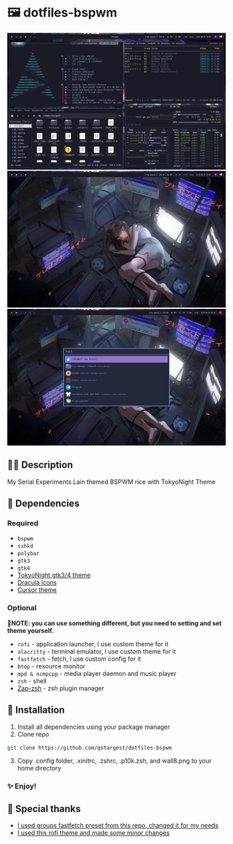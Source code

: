 # 🖼️ dotfiles-bspwm
![](preview/2025-08-03_23-01.png)![](preview/2025-08-03_23-02.png)![](preview/2025-01-29_05-43.png)
## ✍🏻 Description
My Serial Experiments Lain themed BSPWM rice with TokyoNight Theme

## 🚚 Dependencies

### Required

- `bspwm`
- `sxhkd`
- `polybar`
- `gtk3`
- `gtk4`
-  [TokyoNight gtk3/4 theme](https://aur.archlinux.org/packages/tokyonight-gtk-theme-git)
-  [Dracula icons](https://aur.archlinux.org/packages/dracula-icons-git)
-  [Cursor theme](https://aur.archlinux.org/packages/xcursor-simp1e-tokyo-night)

### Optional

**📝NOTE: you can use something different, but you need to setting and set theme yourself.**

- `rofi` - application launcher, I use custom theme for it
- `alacritty` - terminal emulator, I use custom theme for it
- `fastfetch` - fetch, I use custom config for it
- `btop` - resource monitor
- `mpd & ncmpcpp` - media player daemon and music player
- `zsh` - shell
- [Zap-zsh](https://www.zapzsh.com/) - zsh plugin manager


## 🚧 Installation
1. Install all dependencies using your package manager
2. Clone repo
```bash
git clone https://github.com/qstargest/dotfiles-bspwm
```
3. Copy .config folder, .xinitrc, .zshrc, .p10k.zsh, and wall8.png to your home directory
### ✨ Enjoy!

## 🔗 Special thanks
- [I used groups fastfetch preset from this repo, changed it for my needs](https://github.com/LierB/fastfetch)
- [I used this rofi theme and made some minor changes](https://github.com/w8ste/Tokyonight-rofi-theme)
